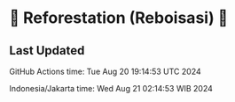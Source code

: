 
# 🌳 Reforestation (Reboisasi) 🌲

## Last Updated

GitHub Actions time: Tue Aug 20 19:14:53 UTC 2024

Indonesia/Jakarta time: Wed Aug 21 02:14:53 WIB 2024
